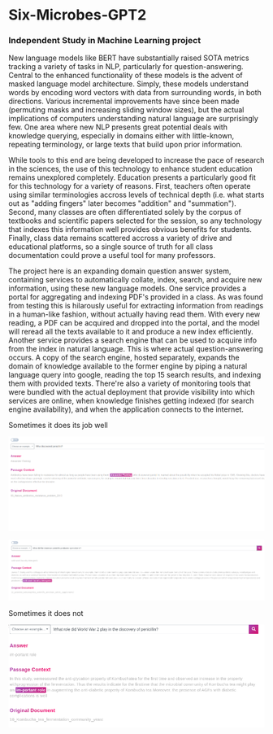 # Six-Microbes-GPT2

### Independent Study in Machine Learning project


New language models like BERT have substantially raised SOTA metrics tracking a variety of tasks in NLP, particularly for question-answering. 
Central to the enhanced functionality of these models is the advent of masked language model architecture. 
Simply, these models understand words by encoding word vectors with data from surrounding words, in both directions. 
Various incremental improvements have since been made (permuting masks and increasing sliding window sizes), but the actual implications of computers understanding natural language are surprisingly few.
One area where new NLP presents great potential deals with knowledge querying, especially in domains either with little-known, repeating terminology, or large texts that build upon prior information.

While tools to this end are being developed to increase the pace of research in the sciences, the use of this technology to enhance student education remains unexplored completely.
Education presents a particularly good fit for this technology for a variety of reasons.
First, teachers often operate using similar terminologies accross levels of technical depth (i.e. what starts out as "adding fingers" later becomes "addition" and "summation").
Second, many classes are often differentiated solely by the corpus of textbooks and scientific papers selected for the session, so any technology that indexes this information well provides obvious benefits for students.
Finally, class data remains scattered accross a variety of drive and educational platforms, so a single source of truth for all class documentation could prove a useful tool for many professors.

The project here is an expanding domain question answer system, containing services to automatically collate, index, search, and acquire new information, using these new language models. 
One service provides a portal for aggregating and indexing PDF's provided in a class. 
As was found from testing this is hilarously useful for extracting information from readings in a human-like fashion, without actually having read them.
With every new reading, a PDF can be acquired and dropped into the portal, and the model will reread all the texts available to it and produce a new index efficiently.
Another service provides a search engine that can be used to acquire info from the index in natural language. This is where actual question-answering occurs.
A copy of the search engine, hosted separately, expands the domain of knowledge available to the former engine by piping a natural language query into google, reading the top 15 search results, and indexing them with provided texts.
There're also a variety of monitoring tools that were bundled with the actual deployment that provide visibility into which services are online, when knowledge finishes getting indexed (for search engine availability), and when the application connects to the internet.



Sometimes it does its job well

![img1](https://github.com/ssreekanth2000/Six2-Microbes-GPT/blob/master/86272161_199320974595932_4155295273066692608_n.png)


![img1](https://github.com/ssreekanth2000/Six2-Microbes-GPT/blob/master/84582705_187351392539854_6156979714968780800_n.png)

Sometimes it does not

![img1](https://github.com/ssreekanth2000/Six2-Microbes-GPT/blob/master/84541315_314429449513948_2325187185432592384_n.png)
